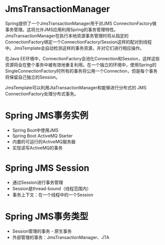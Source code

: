 # JmsTransactionManager
Spring提供了一个JmsTransactionManager用于对JMS ConnectionFactory做事务管理。这将允许JMS应用利用Spring的事务管理特性。JmsTransactionManager在执行本地资源事务管理时将从指定的ConnectionFactory绑定一个ConnectionFactory/Session这样的配对到线程中。JmsTemplate会自动检测这样的事务资源，并对它们进行相应操作。

在Java EE环境中，ConnectionFactory会池化Connection和Session，这样这些资源将会在整个事务中被有效地重复利用。在一个独立的环境中，使用Spring的SingleConnectionFactory时所有的事务将公用一个Connection，但是每个事务将保留自己独立的Session。

JmsTemplate可以利用JtaTransactionManager和能够进行分布式的 JMS ConnectionFactory处理分布式事务。

# Spring JMS事务实例
* Spring Boot中使用JMS
* Spring Boot ActiveMQ Starter
* 内置的可运行的ActiveMQ服务器
* 实现读写ActiveMQ的事务

# Spring JMS Session
* 通过Session进行事务管理
* Session是thread-bound（线程范围内）
* 事务上下文：在一个线程中的一个Session

# Spring JMS事务类型
* Session管理的事务 - 原生事务
* 外部管理的事务：JmsTransactionManager、JTA